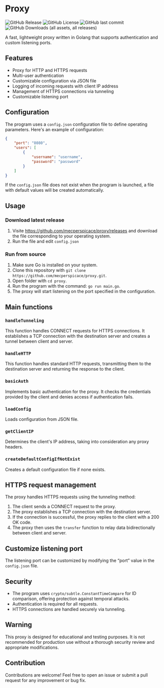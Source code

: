 # Proxy

![GitHub Release](https://img.shields.io/github/v/release/mecperspicace/proxy)
![GitHub License](https://img.shields.io/github/license/mecperspicace/proxy)
![GitHub last commit](https://img.shields.io/github/last-commit/mecperspicace/proxy)
![GitHub Downloads (all assets, all releases)](https://img.shields.io/github/downloads/mecperspicace/proxy/total)


A fast, lightweight proxy written in Golang that supports authentication and custom listening ports.

## Features

- Proxy for HTTP and HTTPS requests
- Multi-user authentication
- Customizable configuration via JSON file
- Logging of incoming requests with client IP address
- Management of HTTPS connections via tunneling
- Customizable listening port

## Configuration

The program uses a `config.json` configuration file to define operating parameters. Here's an example of configuration:

```json
{
    "port": "8080",
    "users": [
        {
            "username": "username",
            "password": "password"
        }
    ]
}
```

If the `config.json` file does not exist when the program is launched, a file with default values will be created automatically.

## Usage

### Download latest release

1. Visite https://github.com/mecperspicace/proxy/releases and download the file corresponding to your operating system.
2. Run the file and edit `config.json`

### Run from source

1. Make sure Go is installed on your system.
2. Clone this repository with `git clone https://github.com/mecperspicace/proxy.git`.
3. Open folder with `cd proxy`.
4. Run the program with the command: `go run main.go`.
5. The proxy will start listening on the port specified in the configuration.

## Main functions

### `handleTunneling`

This function handles CONNECT requests for HTTPS connections. It establishes a TCP connection with the destination server and creates a tunnel between client and server.

### `handleHTTP`

This function handles standard HTTP requests, transmitting them to the destination server and returning the response to the client.

### `basicAuth`

Implements basic authentication for the proxy. It checks the credentials provided by the client and denies access if authentication fails.

### `loadConfig`

Loads configuration from JSON file.

### `getClientIP`

Determines the client's IP address, taking into consideration any proxy headers.

### `createDefaultConfigIfNotExist`

Creates a default configuration file if none exists.

## HTTPS request management

The proxy handles HTTPS requests using the tunneling method:

1. The client sends a CONNECT request to the proxy.
2. The proxy establishes a TCP connection with the destination server.
3. If the connection is successful, the proxy replies to the client with a 200 OK code.
4. The proxy then uses the `transfer` function to relay data bidirectionally between client and server.

## Customize listening port

The listening port can be customized by modifying the “port” value in the `config.json` file.

## Security

- The program uses `crypto/subtle.ConstantTimeCompare` for ID comparison, offering protection against temporal attacks.
- Authentication is required for all requests.
- HTTPS connections are handled securely via tunneling.

## Warning

This proxy is designed for educational and testing purposes. It is not recommended for production use without a thorough security review and appropriate modifications.

## Contribution

Contributions are welcome! Feel free to open an issue or submit a pull request for any improvement or bug fix.

